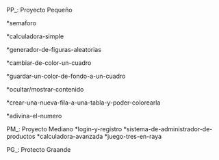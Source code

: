 PP_: Proyecto Pequeño

  *semaforo

  *calculadora-simple
  
  *generador-de-figuras-aleatorias
  
  *cambiar-de-color-un-cuadro
  
  *guardar-un-color-de-fondo-a-un-cuadro
  
  *ocultar/mostrar-contenido
  
  *crear-una-nueva-fila-a-una-tabla-y-poder-colorearla
  
  *adivina-el-numero
  
  
PM_: Proyecto Mediano
  *login-y-registro
  *sistema-de-administrador-de-productos
  *calculadora-avanzada
  *juego-tres-en-raya
  
  
PG_: Protecto Graande
